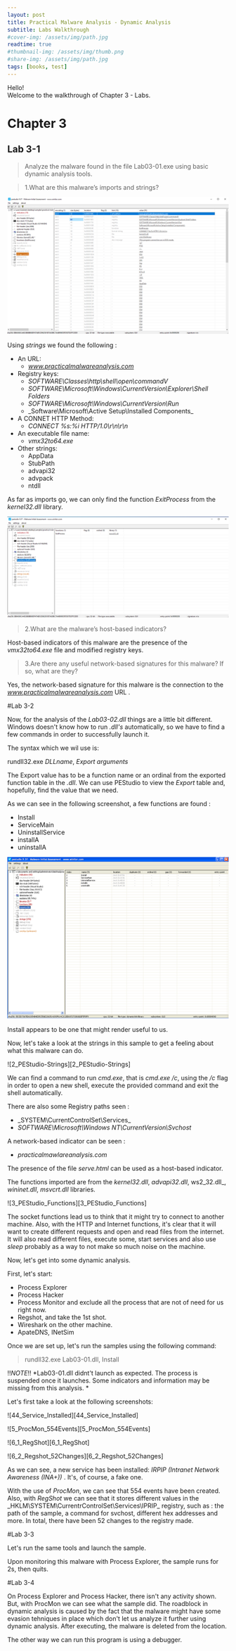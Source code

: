 ```yaml
---
layout: post
title: Practical Malware Analysis - Dynamic Analysis
subtitle: Labs Walkthrough
#cover-img: /assets/img/path.jpg
readtime: true
#thumbnail-img: /assets/img/thumb.png
#share-img: /assets/img/path.jpg
tags: [books, test]
---
```


Hello!  
Welcome to the walkthrough of Chapter 3 - Labs.

# Chapter 3

## Lab 3-1

> Analyze the malware found in the file Lab03-01.exe using basic dynamic analysis
tools.  

> 1.What are this malware’s imports and strings?

![Q1_Strings_Lab03-01.exe][Q1_Strings_Lab03-01.exe]

Using _strings_ we found the following : 
- An URL:
  - _www.practicalmalwareanalysis.com_
- Registry keys:
  - _SOFTWARE\Classes\http\shell\open\commandV_
  - _SOFTWARE\Microsoft\Windows\CurrentVersion\Explorer\Shell Folders_
  - _SOFTWARE\Microsoft\Windows\CurrentVersion\Run_
  - _Software\Microsoft\Active Setup\Installed Components\_
- A CONNET HTTP Method:
  - _CONNECT %s:%i HTTP/1.0\r\n\r\n_
- An executable file name:
  -  _vmx32to64.exe_
- Other strings: 
  - AppData
  - StubPath
  - advapi32
  - advpack
  - ntdll


As far as imports go, we can only find the function _ExitProcess_ from the _kernel32.dll_ library.

![Q1_Imports_Lab03-01.exe][Q1_Imports_Lab03-01.exe]

> 2.What are the malware’s host-based indicators?

Host-based indicators of this malware are the presence of the _vmx32to64.exe_ file and modified registry keys.


> 3.Are there any useful network-based signatures for this malware? If so,
what are they?

Yes, the network-based signature for this malware is the connection to the _www.practicalmalwareanalysis.com_ URL .

#Lab 3-2

Now, for the analysis of the _Lab03-02.dll_ things are a little bit different. Windows doesn't know how to run _.dll's_ automatically, so we have to find a few commands in order to successfully launch it.  

The syntax which we wil use is:

rundll32.exe _DLLname_, _Export arguments_

The Export value has to be a function name or an ordinal from the exported function table in the _.dll_. We can use PEStudio to view the _Export_ table and, hopefully, find the value that we need. 

As we can see in the following screenshot, a few functions are found :
- Install
- ServiceMain
- UninstallService
- installA
- uninstallA

![1_PEStudio-Exports][1_PEStudio-Exports]

Install appears to be one that might render useful to us.

Now, let's take a look at the strings in this sample to get a feeling about what this malware can do.

![2_PEStudio-Strings][2_PEStudio-Strings]

We can find a command to run _cmd.exe_, that is _cmd.exe /c_, using the _/c_ flag in order to open a new shell, execute the provided command and exit the shell automatically.

There are also some Registry paths seen :
- _SYSTEM\CurrentControlSet\Services\_
- _SOFTWARE\Microsoft\Windows NT\CurrentVersion\Svchost_

A network-based indicator can be seen : 
- _practicalmawlareanalysis.com_

The presence of the file _serve.html_ can be used as a host-based indicator.  

The functions imported are from the _kernel32.dll_, _advapi32.dll_, ws2_32.dll_, _wininet.dll_, _msvcrt.dll_ libraries.

![3_PEStudio_Functions][3_PEStudio_Functions]

The socket functions lead us to think that it might try to connect to another machine. Also, with the HTTP and Internet functions, it's clear that it will want to create different requests and open and read files from the internet. 
It will also read different files, execute some, start services and also use _sleep_  probably as a way to not make so much noise on the machine.

Now, let's get into some dynamic analysis.

First, let's start:
- Process Explorer
- Process Hacker
- Process Monitor and exclude all the process that are not of need for us right now.
- Regshot, and take the 1st shot.
- Wireshark on the other machine.
- ApateDNS, INetSim

 Once we are set up, let's run the samples using the following command:

> rundll32.exe Lab03-01.dll, Install

!!*NOTE*!! *Lab03-01.dll didnt't launch as expected. The process is suspended once it launches. Some indicators and information may be missing from this analysis. *

Let's first take a look at the following screenshots:

![44_Service_Installed][44_Service_Installed]

![5_ProcMon_554Events][5_ProcMon_554Events]

![6_1_RegShot][6_1_RegShot]

![6_2_Regshot_52Changes][6_2_Regshot_52Changes]

As we can see, a new service has been installed: _IRPIP (Intranet Network Awareness (INA+))_ . It's, of course, a fake one. 

With the use of _ProcMon_, we can see that 554 events have been created. Also, with _RegShot_ we can see that it stores different values in the _HKLM\SYSTEM\CurrentrControlSet\Services\IPRIP\_ registry, such as : the path of the sample, a command for svchost, different hex addresses and more. In total, there have been 52 changes to the registry made.


#Lab 3-3

Let's run the same tools and launch the sample.

Upon monitoring this malware with Process Explorer, the sample runs for 2s, then quits. 

#Lab 3-4

On Process Explorer and Process Hacker, there isn't any activity shown. But, with ProcMon we can see what the sample did.
The roadblock in dynamic analysis is caused by the fact that the malware might have some evasion tehniques in place which don't let us analyze it further using dynamic analysis.
After executing, the malware is deleted from the location.

The other way we can run this program is using a debugger.

[//]: # (Screenshots assets down below:)

[Q1_Strings_Lab03-01.exe]:/assets/img/Chapter3/Lab3-1/Q1_Strings_Lab03-01.exe.png

[Q1_Imports_Lab03-01.exe]:/assets/img/Chapter3/Lab3-1/Q1_Imports_Lab03-01.exe.png 

[//]: # (Lab3-2:)

[1_PEStudio-Exports]:/assets/img/Chapter3/Lab03-02.dll/1_PEStudio-Exports.png
[2_PEStudio-Strings.png]:/assets/img/Chapter3/Lab03-02.dll/2_PEStudio-Strings.png
[3_PEStudio_Functions.png]:/assets/img/Chapter3/Lab03-02.dll/3_PEStudio_Functions.png
[44_Service_Installed.png]:/assets/img/Chapter3/Lab03-02.dll/44_Service_Installed.png
[5_ProcMon_554Events.png]:/assets/img/Chapter3/Lab03-02.dll/5_ProcMon_554Events.png
[6_1_RegShot.png]:/assets/img/Chapter3/Lab03-02.dll/6_1_RegShot.png
[6_2_Regshot_52Changes.png]:/assets/img/Chapter3/Lab03-02.dll/6_2_Regshot_52Changes.png


